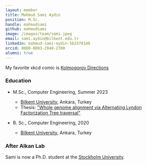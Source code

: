 ```yaml
---
layout: member
title: Mahmud Sami Aydın
position: M.Sc. 
handle: mahmudsami
github: mahmudsami
image: /images/team/sami.jpeg
email: sami.aydin@bilkent.edu.tr
linkedin: mahmud-sami-aydin-5b2578148
orcid: 0000-0003-2940-2700
alumni: true
---
```


<!-- <img style="height:1.5em;" src="/images/team/MSA_sq_dna.png?raw=true"/>-->
My favorite xkcd comic is [Kolmogorov Directions](https://xkcd.com/1155/)

### Education

- M.Sc., Computer Engineering, Summer 2023
  - [Bilkent University](http://www.cs.bilkent.edu.tr/), Ankara, Turkey
  - Thesis: ["Whole genome alignment via Alternating Lyndon Factorization Tree traversal"](https://repository.bilkent.edu.tr/items/a0ed650e-5876-4dcb-a42e-c703c98c2527)

- B. Sc., Computer Engineering, 2020
  - [Bilkent University](http://www.cs.bilkent.edu.tr/), Ankara, Turkey

### After Alkan Lab

Sami is now a Ph.D. student at the [Stockholm University](https://www.su.se/english/).

